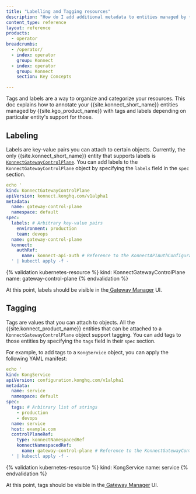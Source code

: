 ```yaml
---
title: "Labelling and Tagging resources"
description: "How do I add additional metadata to entities managed by {{ site.operator_product_name }}?"
content_type: reference
layout: reference
products:
  - operator
breadcrumbs:
  - /operator/
  - index: operator
    group: Konnect
  - index: operator
    group: Konnect
    section: Key Concepts

---
```


Tags and labels are a way to organize and categorize your resources. This doc explains how to annotate your {{site.konnect_short_name}} entities managed by {{site.kgo_product_name}} with tags and labels depending on particular entity's support for those.

## Labeling
Labels are key-value pairs you can attach to certain objects. Currently, the only {{site.konnect_short_name}} entity that supports labels is [`KonnectGatewayControlPlane`](/operator/konnect/crd/control-planes/hybrid/).
You can add labels to the `KonnectGatewayControlPlane` object by specifying the `labels` field in the `spec` section.

```yaml
echo '
kind: KonnectGatewayControlPlane
apiVersion: konnect.konghq.com/v1alpha1
metadata:
  name: gateway-control-plane
  namespace: default
spec:
  labels: # Arbitrary key-value pairs
    environment: production
    team: devops
  name: gateway-control-plane
  konnect:
    authRef:
      name: konnect-api-auth # Reference to the KonnectAPIAuthConfiguration object
  ' | kubectl apply -f -
```

{% validation kubernetes-resource %}
kind: KonnectGatewayControlPlane
name: gateway-control-plane
{% endvalidation %}

At this point, labels should be visible in the[ Gateway Manager](https://cloud.konghq.com/us/gateway-manager/) UI.

## Tagging

Tags are values that you can attach to objects. All the {{site.konnect_product_name}} entities that can be attached to a `KonnectGatewayControlPlane` object support tagging. You can add tags to those entities by specifying the `tags` field in their `spec` section.

For example, to add tags to a `KongService` object, you can apply the following YAML manifest:

```yaml
echo '
kind: KongService
apiVersion: configuration.konghq.com/v1alpha1
metadata:
  name: service
  namespace: default
spec:
  tags: # Arbitrary list of strings
    - production
    - devops
  name: service
  host: example.com
  controlPlaneRef:
    type: konnectNamespacedRef
    konnectNamespacedRef:
      name: gateway-control-plane # Reference to the KonnectGatewayControlPlane object
  ' | kubectl apply -f -
```

{% validation kubernetes-resource %}
kind: KongService
name: service
{% endvalidation %}

At this point, tags should be visible in the[ Gateway Manager](https://cloud.konghq.com/us/gateway-manager/) UI.